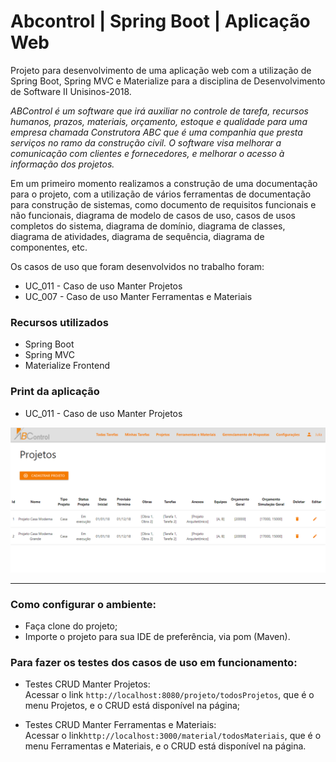 # Abcontrol | Spring Boot | Aplicação Web

Projeto para desenvolvimento de uma aplicação web com a utilização de Spring Boot, Spring MVC e Materialize para a disciplina de Desenvolvimento de Software II Unisinos-2018.

_ABControl é um software que irá auxiliar no controle de tarefa, recursos humanos, prazos, materiais, orçamento, estoque e qualidade para uma empresa chamada Construtora ABC que é uma companhia que presta serviços no ramo da construção civil. O software visa melhorar a comunicação com clientes e fornecedores, e melhorar o acesso à informação dos projetos._

Em um primeiro momento realizamos a construção de uma documentação para o projeto, com a utilização de vários ferramentas de documentação para construção de sistemas, como documento de requisitos funcionais e não funcionais, diagrama de modelo de casos de uso, casos de usos completos do sistema, diagrama de domínio, diagrama de classes, diagrama de atividades, diagrama de sequência, diagrama de componentes, etc. 

Os casos de uso que foram desenvolvidos no trabalho foram:
- UC_011 - Caso de uso Manter Projetos
- UC_007 - Caso de uso Manter Ferramentas e Materiais

### Recursos utilizados

- Spring Boot
- Spring MVC 
- Materialize Frontend

### Print da aplicação

- UC_011 - Caso de uso Manter Projetos  

![UC_011 - Caso de uso Manter Projetos](readme_images/Caso-de-uso-Manter-projetos.png)


------------------------------------------------------------------------------------------------------------------

### Como configurar o ambiente:

- Faça clone do projeto;
- Importe o projeto para sua IDE de preferência, via pom (Maven).  

### Para fazer os testes dos casos de uso em funcionamento:

- Testes CRUD Manter Projetos:  
Acessar o link `http://localhost:8080/projeto/todosProjetos`, que é o menu Projetos, e o CRUD está disponível na página;
      
- Testes CRUD Manter Ferramentas e Materiais:  
Acessar o link`http://localhost:3000/material/todosMateriais`, que é o menu Ferramentas e Materiais, e o CRUD está disponível na página.
